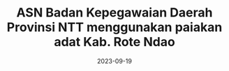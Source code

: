 ---
title: ASN Badan Kepegawaian Daerah Provinsi NTT menggunakan paiakan adat Kab. Rote Ndao
isCarousel: true
credit: Kevin Daud Oemanu
date: 2023-09-19
image: ../images/bkd-adat-rote.png

---